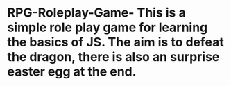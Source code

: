 # RPG-Roleplay-Game- This is a simple role play game for learning the basics of JS. The aim is to defeat the dragon, there is also an surprise easter egg at the end.
